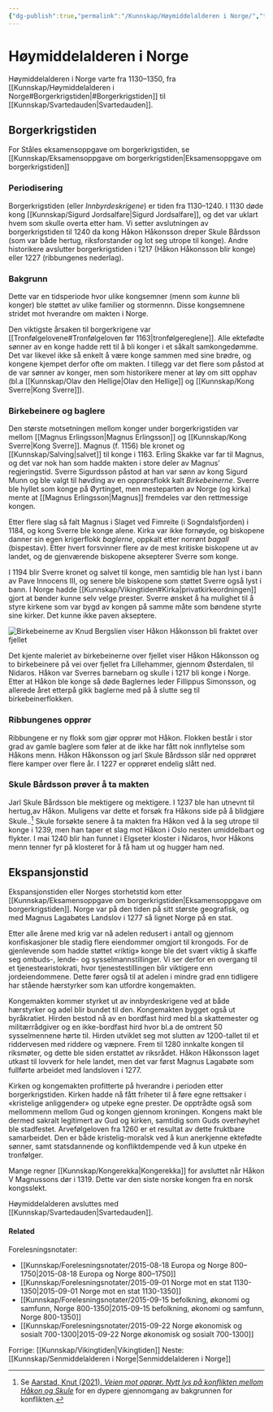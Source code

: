 ```yaml
---
{"dg-publish":true,"permalink":"/Kunnskap/Høymiddelalderen i Norge/","title":"Høymiddelalderen i Norge","tags":["historie"]}
---
```



# Høymiddelalderen i Norge
Høymiddelalderen i Norge varte fra 1130–1350, fra [[Kunnskap/Høymiddelalderen i Norge#Borgerkrigstiden\|#Borgerkrigstiden]] til [[Kunnskap/Svartedauden\|Svartedauden]].

## Borgerkrigstiden
For Ståles eksamensoppgave om borgerkrigstiden, se [[Kunnskap/Eksamensoppgave om borgerkrigstiden\|Eksamensoppgave om borgerkrigstiden]]

### Periodisering
Borgerkrigstiden (eller *Innbyrdeskrigene*) er tiden fra 1130–1240. I 1130 døde kong [[Kunnskap/Sigurd Jordsalfare\|Sigurd Jordsalfare]], og det var uklart hvem som skulle overta etter ham. Vi setter avslutningen av borgerkrigstiden til 1240 da kong Håkon Håkonsson dreper Skule Bårdsson (som var både hertug, riksforstander og lot seg utrope til konge). Andre historikere avslutter borgerkrigstiden i 1217 (Håkon Håkonsson blir konge) eller 1227 (ribbungenes nederlag).

### Bakgrunn
Dette var en tidsperiode hvor ulike kongsemner (menn som *kunne* bli konger) ble støttet av ulike familier og stormennn. Disse kongsemnene stridet mot hverandre om makten i Norge.

Den viktigste årsaken til borgerkrigene var [[Tronfølgelovene#Tronfølgeloven før 1163\|tronfølgereglene]]. Alle ektefødte sønner av en konge hadde rett til å bli konger i et såkalt samkongedømme. Det var likevel ikke så enkelt å være konge sammen med sine brødre, og kongene kjempet derfor ofte om makten. I tillegg var det flere som påstod at de var sønner av konger, men som historikere mener at løy om sitt opphav (bl.a [[Kunnskap/Olav den Hellige\|Olav den Hellige]] og [[Kunnskap/Kong Sverre\|Kong Sverre]]).

### Birkebeinere og baglere
Den største motsetningen mellom konger under borgerkrigstiden var mellom [[Magnus Erlingsson\|Magnus Erlingsson]] og [[Kunnskap/Kong Sverre\|Kong Sverre]]. Magnus (f. 1156) ble kronet og [[Kunnskap/Salving\|salvet]] til konge i 1163. Erling Skakke var far til Magnus, og det var nok han som hadde makten i store deler av Magnus' regjeringstid. Sverre Sigurdsson påstod at han var sønn av kong Sigurd Munn og ble valgt til høvding av en opprørsflokk kalt *Birkebeinerne*. Sverre ble hyllet som konge på Øyrtinget, men mesteparten av Norge (og kirka) mente at [[Magnus Erlingsson\|Magnus]] fremdeles var den rettmessige kongen. 

Etter flere slag så falt Magnus i Slaget ved Fimreite (i Sogndalsfjorden) i 1184, og kong Sverre ble konge alene. Kirka var ikke fornøyde, og biskopene danner sin egen krigerflokk *baglerne*, oppkalt etter norrønt *bagall* (bispestav). Etter hvert forsvinner flere av de mest kritiske biskopene ut av landet, og de gjenværende biskopene aksepterer Sverre som konge. 

I 1194 blir Sverre kronet og salvet til konge, men samtidig ble han lyst i bann av Pave Innocens III, og senere ble biskopene som støttet Sverre også lyst i bann. I Norge hadde [[Kunnskap/Vikingtiden#Kirka\|privatkirkeordningen]] gjort at bønder kunne selv velge prester. Sverre ønsket å ha mulighet til å styre kirkene som var bygd av kongen på samme måte som bøndene styrte sine kirker. Det kunne ikke paven akseptere.

![Birkebeinerne av Knud Bergslien viser Håkon Håkonsson bli fraktet over fjellet](https://upload.wikimedia.org/wikipedia/commons/1/18/Birkebeinerne_p%C3%A5_Ski_over_Fjeldet_med_Kongsbarnet_%28cropped%29.jpg)

Det kjente maleriet av birkebeinerne over fjellet viser Håkon Håkonsson og to birkebeinere på vei over fjellet fra Lillehammer, gjennom Østerdalen, til Nidaros. Håkon var Sverres barnebarn og skulle i 1217 bli konge i Norge. Etter at Håkon ble konge så døde Baglernes leder Fillippus Simonsson, og allerede året etterpå gikk baglerne med på å slutte seg til birkebeinerflokken.

### Ribbungenes opprør
Ribbungene er ny flokk som gjør opprør mot Håkon. Flokken består i stor grad av gamle baglere som føler at de ikke har fått nok innflytelse som Håkons menn. Håkon Håkonsson og jarl Skule Bårdsson slår ned opprøret flere kamper over flere år. I 1227 er opprøret endelig slått ned.

### Skule Bårdsson prøver å ta makten
Jarl Skule Bårdsson ble mektigere og mektigere. I 1237 ble han utnevnt til hertug,av Håkon. Muligens var dette et forsøk fra Håkons side på å blidgjøre Skule..[^1] Skule forsøkte senere å ta makten fra Håkon ved å la seg utrope til konge i 1239, men han taper et slag mot Håkon i Oslo nesten umiddelbart og flykter. I mai 1240 blir han funnet i Elgseter kloster i Nidaros, hvor Håkons menn tenner fyr på klosteret for å få ham ut og hugger ham ned.

## Ekspansjonstid
Ekspansjonstiden eller Norges storhetstid kom etter [[Kunnskap/Eksamensoppgave om borgerkrigstiden\|Eksamensoppgave om borgerkrigstiden]]. Norge var på den tiden på sitt største geografisk, og med Magnus Lagabøtes Landslov i 1277 så lignet Norge på en stat.

Etter alle årene med krig var nå adelen redusert i antall og gjennom konfiskasjoner ble stadig flere eiendommer omgjort til krongods. For de gjenlevende som hadde støttet «riktig» konge ble det svært viktig å skaffe seg ombuds-, lende- og sysselmannstillinger. Vi ser derfor en overgang til et tjenestearistokrati, hvor tjenestestillingen blir viktigere enn jordeiendommene. Dette fører også til at adelen i mindre grad enn tidligere har stående hærstyrker som kan utfordre kongemakten. 

Kongemakten kommer styrket ut av innbyrdeskrigene ved at både hærstyrker og adel blir bundet til den. Kongemakten bygget også ut byråkratiet. Hirden bestod nå av en bordfast hird med bl.a skattemester og militærrådgiver og en ikke-bordfast hird hvor bl.a de omtrent 50 sysselmennene hørte til. Hirden utviklet seg mot slutten av 1200-tallet til et riddervesen med riddere og væpnere. Frem til 1280 innkalte kongen til riksmøter, og dette ble siden erstattet av riksrådet. Håkon Håkonsson laget utkast til lovverk for hele landet, men det var først Magnus Lagabøte som fullførte arbeidet med landsloven i 1277. 

Kirken og kongemakten profitterte på hverandre i perioden etter borgerkrigstiden. Kirken hadde nå fått friheter til å føre egne rettsaker i «kristelige anliggender» og utpeke egne prester. De opptrådte også som mellommenn mellom Gud og kongen gjennom kroningen. Kongens makt ble dermed sakralt legitimert av Gud og kirken, samtidig som Guds overhøyhet ble stadfestet. Arvefølgeloven fra 1260 er et resultat av dette fruktbare samarbeidet. Den er både kristelig-moralsk ved å kun anerkjenne ektefødte sønner, samt statsdannende og konfliktdempende ved å kun utpeke én tronfølger.

Mange regner [[Kunnskap/Kongerekka\|Kongerekka]] for avsluttet når Håkon V Magnussons dør i 1319. Dette var den siste norske kongen fra en norsk kongsslekt. 

Høymiddelalderen avsluttes med [[Kunnskap/Svartedauden\|Svartedauden]].

#### Related
Forelesningsnotater:
- [[Kunnskap/Forelesningsnotater/2015-08-18 Europa og Norge 800–1750\|2015-08-18 Europa og Norge 800–1750]]
- [[Kunnskap/Forelesningsnotater/2015-09-01 Norge mot en stat 1130-1350\|2015-09-01 Norge mot en stat 1130-1350]]
- [[Kunnskap/Forelesningsnotater/2015-09-15 befolkning, økonomi og samfunn, Norge 800-1350\|2015-09-15 befolkning, økonomi og samfunn, Norge 800-1350]]
- [[Kunnskap/Forelesningsnotater/2015-09-22 Norge økonomisk og sosialt 700-1300\|2015-09-22 Norge økonomisk og sosialt 700-1300]]

Forrige: [[Kunnskap/Vikingtiden\|Vikingtiden]]
Neste: [[Kunnskap/Senmiddelalderen i Norge\|Senmiddelalderen i Norge]]

[^1]: Se [Aarstad, Knut (2021). *Veien mot opprør. Nytt lys på konflikten mellom Håkon og Skule*](https://www.idunn.no/doi/10.18261/ht.101.2.2) for en dypere gjennomgang av bakgrunnen for konflikten.

